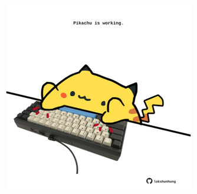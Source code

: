 <!-- built at 04/03/2023, 04:00:57 UTC -->
<p align="center">
  <img width="500" height="500" src="./ReadmeImage.svg">
</p>
